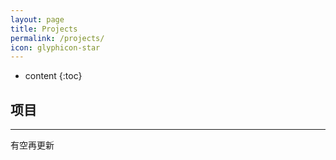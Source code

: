 ```yaml
---
layout: page
title: Projects
permalink: /projects/
icon: glyphicon-star
---
```


* content
{:toc}

## 项目

----

有空再更新